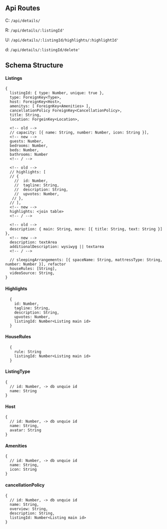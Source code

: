 ## Api Routes

C: `/api/details/`

R: `/api/details/:listingId'`

U: `/api/details/:listingId/highlights/:highlightId'`

d: `/api/details/:listingId/delete'`

## Schema Structure

#### Listings

    {
      listingId: { type: Number, unique: true },
      type: ForeignKey<Type>,
      host: ForeignKey<Host>,
      amenitys: [ ForeignKey<Amenities> ],
      cancellationPolicy ForeignKey<CancellationPolicy>,
      title: String,
      location: ForgeinKey<Location>,

      <!-- old -->
      // capacity: [{ name: String, number: Number, icon: String }],
      <!-- new -->
      guests: Number,
      bedrooms: Number,
      beds: Number,
      bathrooms: Number
      <!-- / -->

      <!-- old -->
      // highlights: [
      // {
        //  id: Number,
        //  tagline: String,
        //  description: String,
        //  upvotes: Number,
       // },
      // ],
      <!-- new -->
      highlights: <join table>
      <!-- / -->

      <!-- old -->
      description: { main: String, more: [{ title: String, text: String }] },
      <!-- new -->
      description: textArea
      additionalDescription: wysiwyg || textarea
      <!-- / -->

      // sleepingArrangements: [{ spaceName: String, mattressType: String, number: Number }], refactor
      houseRules: [String],
      videoSource: String,
    }

#### Highlights

      {
        id: Number,
        tagline: String,
        description: String,
        upvotes: Number,
        listingId: Number<Listing main id>
      }

#### HouseRules

      {
        rule: String
        listingId: Number<Listing main id>
      }

#### ListingType

    {
      // id: Number, -> db unquie id
      name: String
    }

#### Host

    {
      // id: Number, -> db unquie id
      name: String,
      avatar: String
    }

#### Amenities

    {
      // id: Number, -> db unquie id
      name: String,
      icon: String
    }

#### cancellationPolicy

    {
      // id: Number, -> db unquie id
      name: String,
      overview: String,
      description: String,
      listingId: Number<Listing main id>
    }
